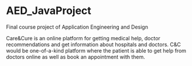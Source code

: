 # AED_JavaProject
Final course project of Application Engineering and Design

Care&Cure is an online platform for getting medical help, doctor recommendations and get
information about hospitals and doctors. C&C would be one-of-a-kind platform where the patient
is able to get help from doctors online as well as book an appointment with them.


